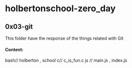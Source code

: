 # holbertonschool-zero_day 
## 0x03-git

This folder have the response of the things related with Git

#### Content:
bash// holberton , school
c// c_is_fun.c
js // main.js , index.js
